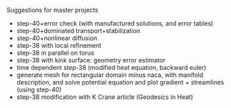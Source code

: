 Suggestions for master projects

  - step-40+error check (with manufactured solutions, and error tables)
  - step-40+dominated transport+stabilization
  - step-40+nonlinear diffusion
  - step-38 with local refinement
  - step-38 in parallel on torus
  - step-38 with kink surface: geometry error estimator
  - time dependent step-38 (modified heat equation, backward euler)
  - generate mesh for rectangular domain minus naca, with manifold description, and solve potential equation and plot gradient + streamlines (using step-40)
  - step-38 modification with K Crane article (Geodesics in Heat)

